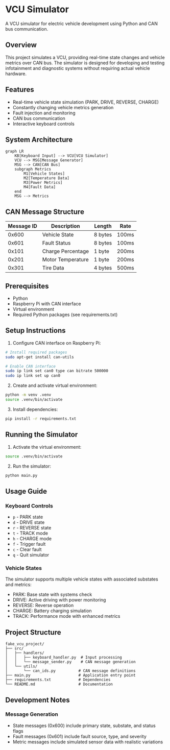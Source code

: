 # VCU Simulator
A VCU simulator for electric vehicle development using Python and CAN bus communication.

## Overview
This project simulates a VCU, providing real-time state changes and vehicle metrics over CAN bus. The simulator is designed for developing and testing infotainment and diagnostic systems without requiring actual vehicle hardware.

## Features
- Real-time vehicle state simulation (PARK, DRIVE, REVERSE, CHARGE)
- Constantly changing vehicle metrics generation
- Fault injection and monitoring
- CAN bus communication
- Interactive keyboard controls

## System Architecture
```mermaid
graph LR
    KB[Keyboard Input] --> VCU[VCU Simulator]
    VCU --> MSG[Message Generator]
    MSG --> CAN[CAN Bus]
    subgraph Metrics
        M1[Vehicle States]
        M2[Temperature Data]
        M3[Power Metrics]
        M4[Fault Data]
    end
    MSG --> Metrics
```

## CAN Message Structure
| Message ID | Description | Length | Rate |
|------------|-------------|---------|------|
| 0x600 | Vehicle State | 8 bytes | 100ms |
| 0x601 | Fault Status | 8 bytes | 100ms |
| 0x101 | Charge Percentage | 1 byte | 200ms |
| 0x201 | Motor Temperature | 1 byte | 200ms |
| 0x301 | Tire Data | 4 bytes | 500ms |

## Prerequisites
- Python
- Raspberry Pi with CAN interface
- Virtual environment
- Required Python packages (see requirements.txt)

## Setup Instructions
1. Configure CAN interface on Raspberry Pi:
```bash
# Install required packages
sudo apt-get install can-utils

# Enable CAN interface
sudo ip link set can0 type can bitrate 500000
sudo ip link set up can0
```

2. Create and activate virtual environment:
```bash
python -m venv .venv
source .venv/bin/activate
```

3. Install dependencies:
```bash
pip install -r requirements.txt
```

## Running the Simulator
1. Activate the virtual environment:
```bash
source .venv/bin/activate
```

2. Run the simulator:
```bash
python main.py
```

## Usage Guide
### Keyboard Controls
- `p` - PARK state
- `d` - DRIVE state
- `r` - REVERSE state
- `t` - TRACK mode
- `h` - CHARGE mode
- `f` - Trigger fault
- `c` - Clear fault
- `q` - Quit simulator

### Vehicle States
The simulator supports multiple vehicle states with associated substates and metrics:
- PARK: Base state with systems check
- DRIVE: Active driving with power monitoring
- REVERSE: Reverse operation
- CHARGE: Battery charging simulation
- TRACK: Performance mode with enhanced metrics

## Project Structure
```
fake_vcu_project/
├── src/
│   ├── handlers/
│   │   ├── keyboard_handler.py  # Input processing
│   │   └── message_sender.py    # CAN message generation
│   └── utils/
│       └── can_ids.py          # CAN message definitions
├── main.py                     # Application entry point
├── requirements.txt            # Dependencies
└── README.md                   # Documentation
```

## Development Notes
### Message Generation
- State messages (0x600) include primary state, substate, and status flags
- Fault messages (0x601) include fault source, type, and severity
- Metric messages include simulated sensor data with realistic variations



